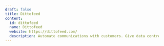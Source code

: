 ```yaml
---
draft: false
title: Dittofeed
content:
  id: dittofeed
  name: Dittofeed
  website: https://dittofeed.com/
  description: Automate communications with customers. Give data control to your growth engineers.
---
```

